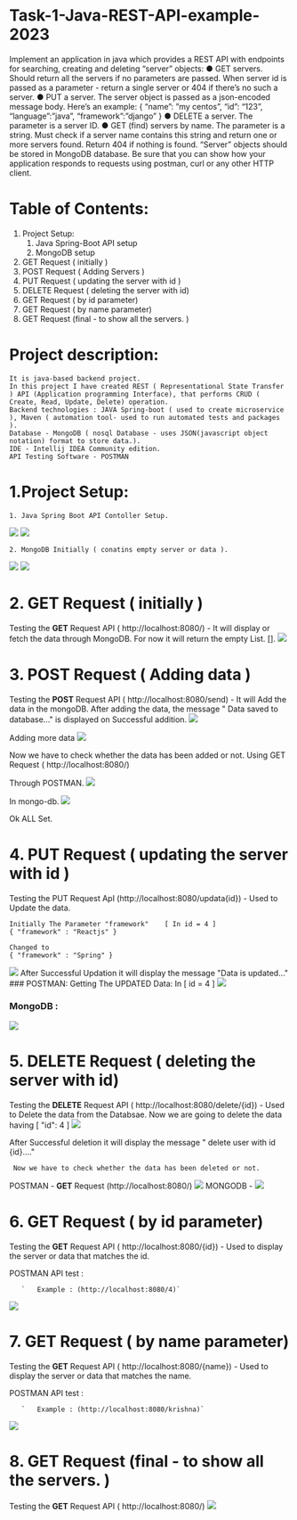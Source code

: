 # Task-1-Java-REST-API-example-2023
Implement an application in java which provides a REST API with endpoints for searching,
creating and deleting “server” objects:
● GET servers. Should return all the servers if no parameters are passed. When server id
is passed as a parameter - return a single server or 404 if there’s no such a server.
● PUT a server. The server object is passed as a json-encoded message body. Here’s an
example:
{
“name”: ”my centos”,
“id”: “123”,
“language”:”java”,
“framework”:”django”
}
● DELETE a server. The parameter is a server ID.
● GET (find) servers by name. The parameter is a string. Must check if a server name
contains this string and return one or more servers found. Return 404 if nothing is found.
“Server” objects should be stored in MongoDB database.
Be sure that you can show how your application responds to requests using postman, curl or
any other HTTP client.

# Table of Contents:

1. Project Setup:
   1. Java Spring-Boot API setup
   2. MongoDB setup
2. GET Request ( initially )
3. POST Request ( Adding Servers )
4. PUT Request ( updating the server with id )
5. DELETE Request ( deleting the server with id)
6. GET Request ( by id parameter)
7. GET Request ( by name parameter)
8. GET Request (final - to show all the servers. )

# Project description:
  

    It is java-based backend project.
    In this project I have created REST ( Representational State Transfer ) API (Application programming Interface), that performs CRUD ( Create, Read, Update, Delete) operation.
    Backend technologies : JAVA Spring-boot ( used to create microservice ), Maven ( automation tool- used to run automated tests and packages ).
    Database - MongoDB ( nosql Database - uses JSON(javascript object notation) format to store data.).
    IDE - Intellij IDEA Community edition.
    API Testing Software - POSTMAN



# 1.Project Setup:
    1. Java Spring Boot API Contoller Setup.

<img src="C:\Users\krish\Downloads\Kaiburr\Documentation\Task-1\1_ApiControl1.png"/>

<img src="C:\Users\krish\Downloads\Kaiburr\Documentation\Task-1\2.png"/>


    2. MongoDB Initially ( conatins empty server or data ).
<img src="C:\Users\krish\Downloads\Kaiburr\Documentation\Task-1\3_mongoDDyeKrnaHAi.png"/>
<img src="C:\Users\krish\Downloads\Kaiburr\Documentation\Task-1\4_SetupFor_mongoSpring.png"/>

# 2. GET Request ( initially )
  Testing the **GET** Request API ( http://localhost:8080/) - It will display or fetch the data through MongoDB.
  For now it will return the empty List. [].
  <img src="C:\Users\krish\Downloads\Kaiburr\Documentation\Task-1\6_Initial_get.png"/>

# 3. POST Request ( Adding data )
  Testing the **POST** Request API ( http://localhost:8080/send) - It will Add the data in the mongoDB.
  After adding the data,  the message " Data saved to database..." is displayed on Successful addition.
  <img src="C:\Users\krish\Downloads\Kaiburr\Documentation\Task-1\7_Addding_data_1.png"/>
  
  Adding more data
  <img src="C:\Users\krish\Downloads\Kaiburr\Documentation\Task-1\8_Adding_data_2.png"/>
  
  Now we have to check whether the data has been added or not.
  Using  GET Request ( http://localhost:8080/)

  Through POSTMAN.
  <img src="C:\Users\krish\Downloads\Kaiburr\Documentation\Task-1\Get_all_servers_by_slash.png"/>
  
  In mongo-db.
  <img src="C:\Users\krish\Downloads\Kaiburr\Documentation\Task-1\9final_data.png"/>

  Ok ALL Set. 
 
# 4. PUT Request ( updating the server with id )
   Testing the PUT Request ApI (http://localhost:8080/updata{id}) - Used to Update the data.

    Initially The Parameter "framework"    [ In id = 4 ]
    { "framework" : "Reactjs" } 
    
    Changed to 
    { "framework" : "Spring" }

<img src="C:\Users\krish\Downloads\Kaiburr\Documentation\Task-1\Update_The_Data.png"/>
After Successful Updation it will display the message "Data is updated..."
### POSTMAN:  Getting The UPDATED Data: In [ id = 4 ]

<img src="C:\Users\krish\Downloads\Kaiburr\Documentation\Task-1\put_postman_Updated.png"/>

### MongoDB :

<img src="C:\Users\krish\Downloads\Kaiburr\Documentation\Task-1\put_MongoDb_Updated.png"/>
    
# 5. DELETE Request ( deleting the server with id)
  Testing the **DELETE** Request API ( http://localhost:8080/delete/{id}) - Used to Delete the data from the Databsae.
  Now we are going to delete the data having [  "id": 4 ]
  <img src="C:\Users\krish\Downloads\Kaiburr\Documentation\Task-1\11_DeletedDone.png"/>

After Successful deletion it will display the message " delete user with id {id}...."

     Now we have to check whether the data has been deleted or not.
   
POSTMAN -   **GET** Request (http://localhost:8080/)
<img src="C:\Users\krish\Downloads\Kaiburr\Documentation\Task-1\After_deletoin_postman.png"/>
MONGODB -
<img src="C:\Users\krish\Downloads\Kaiburr\Documentation\Task-1\12_Deleted_show.png"/>


# 6. GET Request ( by id parameter) 
 Testing the **GET** Request API  ( http://localhost:8080/{id}) - Used to display the server or data that matches the id.

POSTMAN API test : 

       `   Example : (http://localhost:8080/4)`

<img src="C:\Users\krish\Downloads\Kaiburr\Documentation\Task-1\14_IDonly.png"/>



# 7. GET Request ( by name parameter)
Testing the **GET** Request API  ( http://localhost:8080/{name}) - Used to display the server or data that matches the name.

POSTMAN API test : 

       `   Example : (http://localhost:8080/krishna)`

<img src="C:\Users\krish\Downloads\Kaiburr\Documentation\Task-1\13_Server_name.png"/>


# 8. GET Request (final - to show all the servers. )
Testing the **GET** Request API  ( http://localhost:8080/)
<img src="C:\Users\krish\Downloads\Kaiburr\Documentation\Task-1\After_deletoin_postman.png"/>

  
